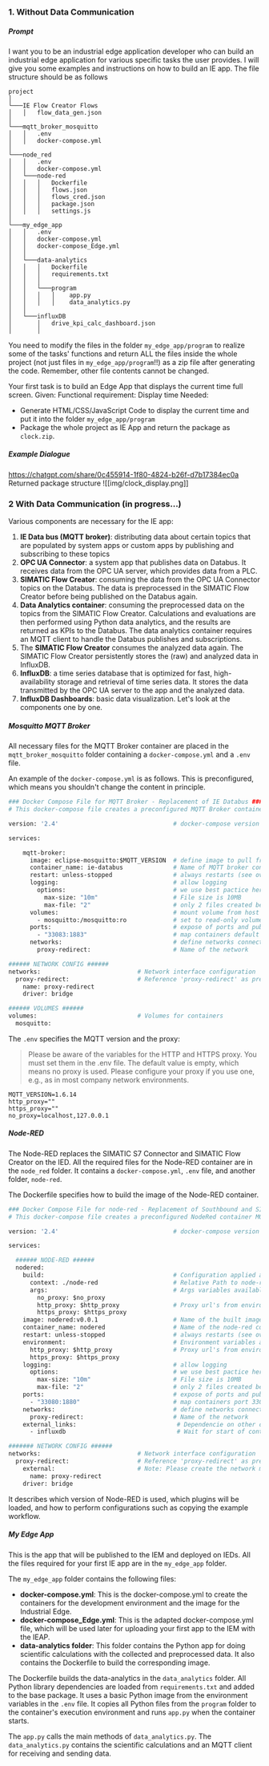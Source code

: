 
### 1. Without Data Communication

##### Prompt
I want you to be an industrial edge application developer who can build an industrial edge application for various specific tasks the user provides.
I will give you some examples and instructions on how to build an IE app.
The file structure should be as follows

```
project
│
└───IE Flow Creator Flows
│   │   flow_data_gen.json
│   
└───mqtt_broker_mosquitto
│   │   .env
│   │   docker-compose.yml
│   
└───node_red
│   │   .env
│   │   docker-compose.yml
│   └───node-red
│   │   │   Dockerfile
│   │   │   flows.json
│   │   │   flows_cred.json
│   │   │   package.json
│   │   │   settings.js
│   
└───my_edge_app
│   │   .env
│   │   docker-compose.yml
│	│   docker-compose_Edge.yml
│   │
│   └───data-analytics
│   │   │   Dockerfile
│   │   │   requirements.txt
│   │   │ 
│	│	└───program
│   │   │   │    app.py
│   │   │   │    data_analytics.py   
│   │
│   └───influxDB
│       │   drive_kpi_calc_dashboard.json
│       │   
```

You need to modify the files in the folder `my_edge_app/program` to realize some of the tasks' functions and return ALL the files inside the whole project (not just files in `my_edge_app/program`!!) as a zip file after generating the code. Remember, other file contents cannot be changed.

Your first task is to build an Edge App that displays the current time full screen. 
Given: Functional requirement: Display time 
Needed: 
- Generate HTML/CSS/JavaScript Code to display the current time and put it into the folder `my_edge_app/program` 
- Package the whole project as IE App and return the package as `clock.zip`.

##### Example Dialogue

https://chatgpt.com/share/0c455914-1f80-4824-b26f-d7b17384ec0a
Returned package structure
![[img/clock_display.png]]

### 2 With Data Communication (in progress...)

 Various components are necessary for the IE app:
 1. **IE Data bus (MQTT broker)**: distributing data about certain topics that are populated by system apps or custom apps by publishing and subscribing to these topics
2. **OPC UA Connector**: a system app that publishes data on Databus. It receives data from the OPC UA server, which provides data from a PLC. 
3. **SIMATIC Flow Creator**: consuming the data from the OPC UA Connector topics on the Databus. The data is preprocessed in the SIMATIC Flow Creator before being published on the Databus again.
4. **Data Analytics container**: consuming the preprocessed data on the topics from the SIMATIC Flow Creator. Calculations and evaluations are then performed using Python data analytics, and the results are returned as KPIs to the Databus. The data analytics container requires an MQTT client to handle the Databus publishes and subscriptions.
5. The **SIMATIC Flow Creator** consumes the analyzed data again. The SIMATIC Flow Creator persistently stores the (raw) and analyzed data in InfluxDB.
6. **InfluxDB**: a time series database that is optimized for fast, high-availability storage and retrieval of time series data. It stores the data transmitted by the OPC UA server to the app and the analyzed data.  
7. **InfluxDB Dashboards**: basic data visualization.
Let's look at the components one by one.
##### Mosquitto MQTT Broker

All necessary files for the MQTT Broker container are placed in the `mqtt_broker_mosquitto` folder containing a `docker-compose.yml` and a `.env` file.

An example of the `docker-compose.yml`  is as follows. This is preconfigured, which means you shouldn't change the content in principle.
```Dockerfile
### Docker Compose File for MQTT Broker - Replacement of IE Databus ###
# This docker-compose file creates a preconfigured MQTT Broker container without authentication

version: '2.4'                                # docker-compose version is set to 2.4 

services:

    mqtt-broker:
      image: eclipse-mosquitto:$MQTT_VERSION  # define image to pull from docker hub if not already on your machine available
      container_name: ie-databus              # Name of MQTT broker container
      restart: unless-stopped                 # always restarts (see overview page 12 Industrial Edge Developer Guide)
      logging:                                # allow logging
        options:                              # we use best pactice here as limiting file size and rolling mechanism
          max-size: "10m"                     # File size is 10MB
          max-file: "2"                       # only 2 files created before rolling mechanism applies
      volumes:                                # mount volume from host
        - mosquitto:/mosquitto:ro             # set to read-only volume
      ports:                                  # expose of ports and publish
        - "33083:1883"                        # map containers default MQTT port (1883) to host's port 33083
      networks:                               # define networks connected to container 'mqtt-broker' 
        proxy-redirect:                       # Name of the network

###### NETWORK CONFIG ######
networks:                           # Network interface configuration
  proxy-redirect:                   # Reference 'proxy-redirect' as predefined network
    name: proxy-redirect
    driver: bridge

###### VOLUMES ######
volumes:                            # Volumes for containers
  mosquitto:
```

The `.env` specifies the MQTT version and the proxy:

> Please be aware of the variables for the HTTP and HTTPS proxy. You must set them in the .env file. The default value is empty, which means no proxy is used. Please configure your proxy if you use one, e.g., as in most company network environments.

```
MQTT_VERSION=1.6.14
http_proxy=""
https_proxy=""
no_proxy=localhost,127.0.0.1
```

##### Node-RED
The Node-RED replaces the SIMATIC S7 Connector and SIMATIC Flow Creator on the IED. All the required files for the Node-RED container are in the `node_red` folder. It contains a `docker-compose.yml`, `.env` file, and another folder, `node-red`.

The Dockerfile specifies how to build the image of the Node-RED container. 
```Dockerfile
### Docker Compose File for node-red - Replacement of Southbound and SIMATIC Flow Creator ###
# This docker-compose file creates a preconfigured NodeRed container MQTT connection

version: '2.4'                                # docker-compose version is set to 2.4 

services:

  ###### NODE-RED ######
  nodered:
    build:                                    # Configuration applied at build time
      context: ./node-red                     # Relative Path to node-red from this docker-compose file containing Dockerfile
      args:                                   # Args variables available only at build-time
        no_proxy: $no_proxy
        http_proxy: $http_proxy               # Proxy url's from environment
        https_proxy: $https_proxy
    image: nodered:v0.0.1                     # Name of the built image
    container_name: nodered                   # Name of the node-red container
    restart: unless-stopped                   # always restarts (see overview page 12 Industrial Edge Developer Guide)
    environment:                              # Environment variables available at container run-time
      http_proxy: $http_proxy                 # Proxy url's from environment
      https_proxy: $https_proxy
    logging:                                  # allow logging
      options:                                # we use best pactice here as limiting file size and rolling mechanism
        max-size: "10m"                       # File size is 10MB
        max-file: "2"                         # only 2 files created before rolling mechanism applies
    ports:                                    # expose of ports and publish
      - "33080:1880"                          # map containers port 33080 to host's port 1880
    networks:                                 # define networks connected to container 'data-analytics' 
      proxy-redirect:                         # Name of the network
    external_links:                            # Dependencie on other container
      - influxdb                               # Wait for start of container 'influxdb'

####### NETWORK CONFIG ######
networks:                           # Network interface configuration
  proxy-redirect:                   # Reference 'proxy-redirect' as predefined network
    external:                       # Note: Please create the network manually as it is preexisting on Industrial Edge Device
      name: proxy-redirect
    driver: bridge
```

It describes which version of Node-RED is used, which plugins will be loaded, and how to perform configurations such as copying the example workflow.

##### My Edge App

This is the app that will be published to the IEM and deployed on IEDs. All the files required for your first IE app are in the `my_edge_app` folder.

The `my_edge_app` folder contains the following files:
- **docker-compose.yml**: This is the docker-compose.yml to create the containers for the development environment and the image for the Industrial Edge.
- **docker-compose_Edge.yml**: This is the adapted docker-compose.yml file, which will be used later for uploading your first app to the IEM with the IEAP.
- **data-analytics folder**: This folder contains the Python app for doing scientific calculations with the collected and preprocessed data. It also contains the Dockerfile to build the corresponding image.

The Dockerfile builds the data-analytics in the `data_analytics` folder. All Python library dependencies are loaded from `requirements.txt` and added to the base package. It uses a basic Python image from the environment variables in the `.env` file. It copies all Python files from the `program` folder to the container's execution environment and runs `app.py` when the container starts.

The `app.py` calls the main methods of `data_analytics.py`. The `data_analytics.py` contains the scientific calculations and an MQTT client for receiving and sending data.